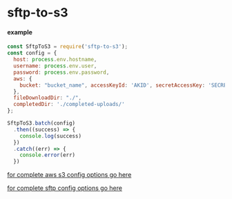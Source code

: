 # sftp-to-s3

#### example

```javascript
const SftpToS3 = require('sftp-to-s3');
const config = {
  host: process.env.hostname,
  username: process.env.user, 
  password: process.env.password, 
  aws: {
    bucket: "bucket_name", accessKeyId: 'AKID', secretAccessKey: 'SECRET', region: 'us-west-2'
  },
  fileDownloadDir: "./",
  completedDir: './completed-uploads/'
};

SftpToS3.batch(config)
  .then((success) => {
    console.log(success)
  })
  .catch((err) => {
    console.error(err)
  })
```

[for complete aws s3 config options go here](http://docs.aws.amazon.com/AWSJavaScriptSDK/latest/AWS/Config.html#constructor-property "AWS S3 Config Doc")

[for complete sftp config options go here](https://github.com/jyu213/ssh2-sftp-client)
